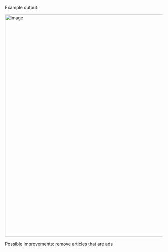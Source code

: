 Example output: 

<img width="710" alt="image" src="https://github.com/zeu00s/NewsRSSFeedScraper/assets/41846018/27d3307d-5dae-4921-b07b-ab936c1ac9e8">

Possible improvements: remove articles that are ads
